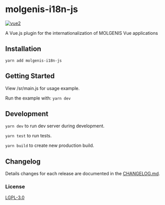 # molgenis-i18n-js

[![vue2](https://img.shields.io/badge/vue-2.x-brightgreen.svg)](https://vuejs.org/)

A Vue.js plugin for the internationalization of MOLGENIS Vue applications


## Installation
`yarn add molgenis-i18n-js`


## Getting Started
View /sr/main.js for usage example.

Run the example with:  `yarn dev`

## Development
`yarn dev` to run dev server during development.

`yarn test` to run tests.

`yarn build` to create new production build.


## Changelog
Details changes for each release are documented in the [CHANGELOG.md](https://github.com/molgenis/molgenis-i18n-js/blob/master/CHANGELOG.md).

### License

[LGPL-3.0](http://opensource.org/licenses/LGPL-3.0)
